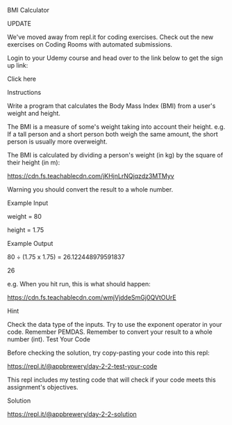 BMI Calculator

UPDATE

We've moved away from repl.it for coding exercises. Check out the new exercises on Coding Rooms with automated submissions.

Login to your Udemy course and head over to the link below to get the sign up link:

Click here

Instructions

Write a program that calculates the Body Mass Index (BMI) from a user's weight and height.

The BMI is a measure of some's weight taking into account their height. e.g. If a tall person and a short person both weigh the same amount, the short person is usually more overweight.

The BMI is calculated by dividing a person's weight (in kg) by the square of their height (in m):

https://cdn.fs.teachablecdn.com/jKHjnLrNQjqzdz3MTMyv

Warning you should convert the result to a whole number.

Example Input

weight = 80

height = 1.75

Example Output

80 ÷ (1.75 x 1.75) = 26.122448979591837

26

e.g. When you hit run, this is what should happen:

https://cdn.fs.teachablecdn.com/wmjVjddeSmGj0QVtOUrE

Hint

Check the data type of the inputs.
Try to use the exponent operator in your code.
Remember PEMDAS.
Remember to convert your result to a whole number (int).
Test Your Code

Before checking the solution, try copy-pasting your code into this repl:

https://repl.it/@appbrewery/day-2-2-test-your-code

This repl includes my testing code that will check if your code meets this assignment's objectives.

Solution

https://repl.it/@appbrewery/day-2-2-solution

